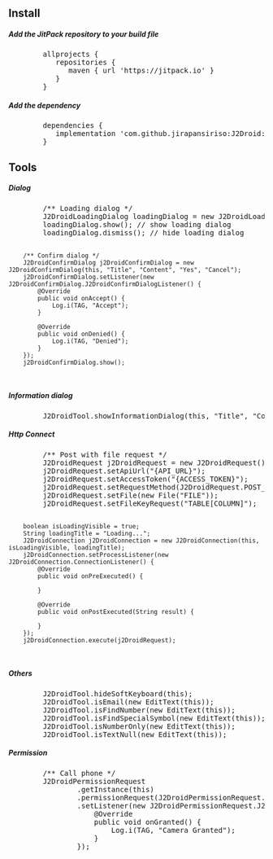 <body>

<h2>Install</h2>
<h5>Add the JitPack repository to your build file</h5>
<pre>
        allprojects { 
           repositories { 
              maven { url 'https://jitpack.io' } 
           } 
        } 
</pre>

<h5>Add the dependency</h5>
<pre>
        dependencies { 
           implementation 'com.github.jirapansiriso:J2Droid:1.0' 
        } 
</pre>

<h2>Tools</h2>
<h5>Dialog</h5>
<pre>
        /** Loading dialog */
        J2DroidLoadingDialog loadingDialog = new J2DroidLoadingDialog(this, "Loading...");
        loadingDialog.show(); // show loading dialog
        loadingDialog.dismiss(); // hide loading dialog

        /** Confirm dialog */
        J2DroidConfirmDialog j2DroidConfirmDialog = new J2DroidConfirmDialog(this, "Title", "Content", "Yes", "Cancel");
        j2DroidConfirmDialog.setListener(new J2DroidConfirmDialog.J2DroidConfirmDialogListener() {
            @Override
            public void onAccept() {
                Log.i(TAG, "Accept");
            }

            @Override
            public void onDenied() {
                Log.i(TAG, "Denied");
            }
        });
        j2DroidConfirmDialog.show();
</pre>

<h5>Information dialog</h5>
<pre>
        J2DroidTool.showInformationDialog(this, "Title", "Content");
</pre>

<h5>Http Connect</h5>
<pre>
        /** Post with file request */
        J2DroidRequest j2DroidRequest = new J2DroidRequest();
        j2DroidRequest.setApiUrl("{API_URL}");
        j2DroidRequest.setAccessToken("{ACCESS_TOKEN}");
        j2DroidRequest.setRequestMethod(J2DroidRequest.POST_WITH_FILE);
        j2DroidRequest.setFile(new File("FILE"));
        j2DroidRequest.setFileKeyRequest("TABLE[COLUMN]");

        boolean isLoadingVisible = true;
        String loadingTitle = "Loading...";
        J2DroidConnection j2DroidConnection = new J2DroidConnection(this, isLoadingVisible, loadingTitle);
        j2DroidConnection.setProcessListener(new J2DroidConnection.ConnectionListener() {
            @Override
            public void onPreExecuted() {

            }

            @Override
            public void onPostExecuted(String result) {

            }
        });
        j2DroidConnection.execute(j2DroidRequest);
</pre>

<h5>Others</h5>
<pre>
        J2DroidTool.hideSoftKeyboard(this);
        J2DroidTool.isEmail(new EditText(this));
        J2DroidTool.isFindNumber(new EditText(this));
        J2DroidTool.isFindSpecialSymbol(new EditText(this));
        J2DroidTool.isNumberOnly(new EditText(this));
        J2DroidTool.isTextNull(new EditText(this));
</pre>

<h5>Permission</h5>
<pre>
		/** Call phone */
        J2DroidPermissionRequest
                .getInstance(this)
                .permissionRequest(J2DroidPermissionRequest.CALL_PHONE_PERMISSION)
                .setListener(new J2DroidPermissionRequest.J2DroidPermissionListener() {
                    @Override
                    public void onGranted() {
                        Log.i(TAG, "Camera Granted");
                    }
                });
</pre>

</body>
